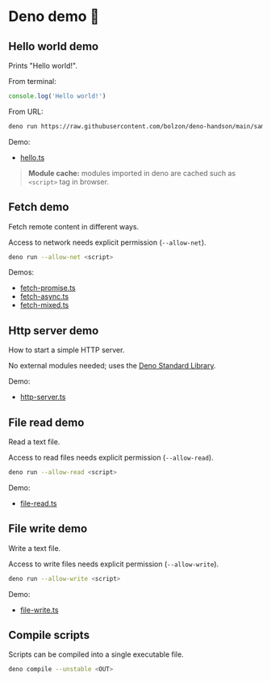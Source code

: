 # Deno demo 🤟

## Hello world demo

Prints "Hello world!".

From terminal:

```js
console.log('Hello world!')
```

From URL:

```sh
deno run https://raw.githubusercontent.com/bolzon/deno-handson/main/samples/hello.ts
```

Demo:
- [hello.ts](./samples/hello.ts)

> **Module cache:** modules imported in deno are cached such as `<script>` tag in browser.

## Fetch demo

Fetch remote content in different ways.

Access to network needs explicit permission (`--allow-net`).

```sh
deno run --allow-net <script>
```

Demos:
- [fetch-promise.ts](./samples/fetch-promise.ts)
- [fetch-async.ts](./samples/fetch-async.ts)
- [fetch-mixed.ts](./samples/fetch-mixed.ts)

## Http server demo

How to start a simple HTTP server.

No external modules needed; uses the [Deno Standard Library](https://deno.land/std).

Demo:
- [http-server.ts](./samples/http-server.ts)

## File read demo

Read a text file.

Access to read files needs explicit permission (`--allow-read`).

```sh
deno run --allow-read <script>
```

Demo:
- [file-read.ts](./samples/file-read.ts)

## File write demo

Write a text file.

Access to write files needs explicit permission (`--allow-write`).

```sh
deno run --allow-write <script>
```

Demo:
- [file-write.ts](./samples/file-write.ts)

## Compile scripts

Scripts can be compiled into a single executable file.

```sh
deno compile --unstable <OUT>
```
